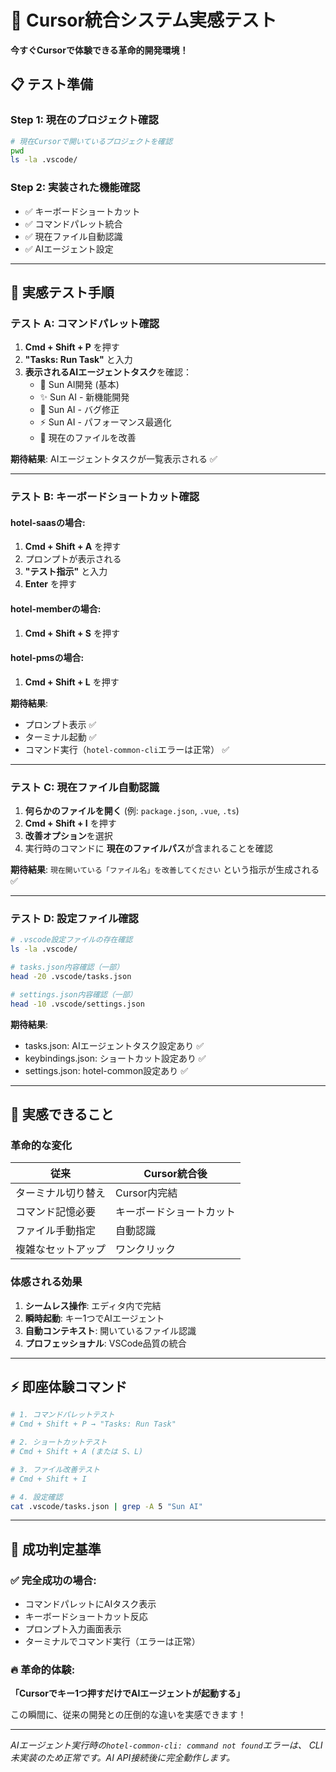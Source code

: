 # 🎯 Cursor統合システム実感テスト

**今すぐCursorで体験できる革命的開発環境！**

## **📋 テスト準備**

### **Step 1: 現在のプロジェクト確認**
```bash
# 現在Cursorで開いているプロジェクトを確認
pwd
ls -la .vscode/
```

### **Step 2: 実装された機能確認**
- ✅ キーボードショートカット
- ✅ コマンドパレット統合
- ✅ 現在ファイル自動認識
- ✅ AIエージェント設定

---

## **🚀 実感テスト手順**

### **テスト A: コマンドパレット確認**

1. **Cmd + Shift + P** を押す
2. **"Tasks: Run Task"** と入力
3. **表示されるAIエージェントタスク**を確認：
   - 🤖 Sun AI開発 (基本)
   - ✨ Sun AI - 新機能開発
   - 🐛 Sun AI - バグ修正
   - ⚡ Sun AI - パフォーマンス最適化
   - 📝 現在のファイルを改善

**期待結果**: AIエージェントタスクが一覧表示される ✅

---

### **テスト B: キーボードショートカット確認**

#### **hotel-saasの場合**:
1. **Cmd + Shift + A** を押す
2. プロンプトが表示される
3. **"テスト指示"** と入力
4. **Enter** を押す

#### **hotel-memberの場合**:
1. **Cmd + Shift + S** を押す

#### **hotel-pmsの場合**:
1. **Cmd + Shift + L** を押す

**期待結果**: 
- プロンプト表示 ✅
- ターミナル起動 ✅  
- コマンド実行（`hotel-common-cli`エラーは正常） ✅

---

### **テスト C: 現在ファイル自動認識**

1. **何らかのファイルを開く** (例: `package.json`, `.vue`, `.ts`)
2. **Cmd + Shift + I** を押す
3. **改善オプション**を選択
4. 実行時のコマンドに **現在のファイルパス**が含まれることを確認

**期待結果**: `現在開いている「ファイル名」を改善してください` という指示が生成される ✅

---

### **テスト D: 設定ファイル確認**

```bash
# .vscode設定ファイルの存在確認
ls -la .vscode/

# tasks.json内容確認（一部）
head -20 .vscode/tasks.json

# settings.json内容確認（一部）
head -10 .vscode/settings.json
```

**期待結果**: 
- tasks.json: AIエージェントタスク設定あり ✅
- keybindings.json: ショートカット設定あり ✅
- settings.json: hotel-common設定あり ✅

---

## **🎊 実感できること**

### **革命的な変化**

| 従来 | Cursor統合後 |
|------|-------------|
| ターミナル切り替え | Cursor内完結 |
| コマンド記憶必要 | キーボードショートカット |
| ファイル手動指定 | 自動認識 |
| 複雑なセットアップ | ワンクリック |

### **体感される効果**

1. **シームレス操作**: エディタ内で完結
2. **瞬時起動**: キー1つでAIエージェント
3. **自動コンテキスト**: 開いているファイル認識
4. **プロフェッショナル**: VSCode品質の統合

---

## **⚡ 即座体験コマンド**

```bash
# 1. コマンドパレットテスト
# Cmd + Shift + P → "Tasks: Run Task"

# 2. ショートカットテスト  
# Cmd + Shift + A (または S、L)

# 3. ファイル改善テスト
# Cmd + Shift + I

# 4. 設定確認
cat .vscode/tasks.json | grep -A 5 "Sun AI"
```

---

## **🎯 成功判定基準**

### **✅ 完全成功の場合**:
- コマンドパレットにAIタスク表示
- キーボードショートカット反応
- プロンプト入力画面表示
- ターミナルでコマンド実行（エラーは正常）

### **🔥 革命的体験**:
**「Cursorでキー1つ押すだけでAIエージェントが起動する」**

この瞬間に、従来の開発との圧倒的な違いを実感できます！

---

*AIエージェント実行時の`hotel-common-cli: command not found`エラーは、
CLI未実装のため正常です。AI API接続後に完全動作します。* 
